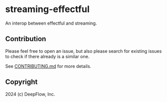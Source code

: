 # streaming-effectful

An interop between effectful and streaming.

## Contribution

Please feel free to open an issue, but also please search for existing issues to check if there already is a similar one.

See [CONTRIBUTING.md][CONTRIBUTING] for more details.

[CONTRIBUTING]: https://github.com/deepflowinc/effectful-extras/blob/master/CONTRIBUTING.md

## Copyright

2024 (c) DeepFlow, Inc.
